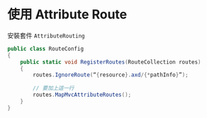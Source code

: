 # 使用 Attribute Route

安裝套件 `AttributeRouting`


```csharp
public class RouteConfig
{
    public static void RegisterRoutes(RouteCollection routes)
    {
        routes.IgnoreRoute(“{resource}.axd/{*pathInfo}”);
 
        // 要加上這一行
        routes.MapMvcAttributeRoutes();
    }
}
```
